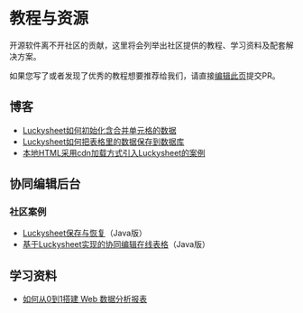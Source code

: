 # 教程与资源

开源软件离不开社区的贡献，这里将会列举出社区提供的教程、学习资料及配套解决方案。

如果您写了或者发现了优秀的教程想要推荐给我们，请直接[编辑此页](https://github.com/mengshukeji/Luckysheet/edit/master/docs/zh/guide/resource.md)提交PR。

## 博客
- [Luckysheet如何初始化含合并单元格的数据](https://www.cnblogs.com/DuShuSir/p/13272397.html)
- [Luckysheet如何把表格里的数据保存到数据库](https://www.cnblogs.com/DuShuSir/p/13857874.html)
- [本地HTML采用cdn加载方式引入Luckysheet的案例](https://www.cnblogs.com/DuShuSir/p/13859103.html)

## 协同编辑后台

### 社区案例
- [Luckysheet保存与恢复](https://gitee.com/ichiva/luckysheet-saved-in-recovery)（Java版）
- [基于Luckysheet实现的协同编辑在线表格](https://github.com/DilemmaVi/ecsheet)（Java版）


## 学习资料

- [如何从0到1搭建 Web 数据分析报表](https://github.com/mengshukeji/LuckyResources/blob/master/ppt/%E5%A6%82%E4%BD%95%E4%BB%8E0%E5%88%B01%E6%90%AD%E5%BB%BA%20Web%20%E6%95%B0%E6%8D%AE%E5%88%86%E6%9E%90%E6%8A%A5%E8%A1%A8.pptx)